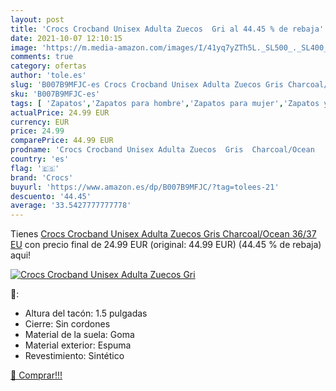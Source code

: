 ```yaml
---
layout: post
title: 'Crocs Crocband Unisex Adulta Zuecos  Gri al 44.45 % de rebaja'
date: 2021-10-07 12:10:15
image: 'https://m.media-amazon.com/images/I/41yq7yZTh5L._SL500_._SL400_.jpg'
comments: true
category: ofertas
author: 'tole.es'
slug: 'B007B9MFJC-es Crocs Crocband Unisex Adulta Zuecos Gris Charcoal/Ocean...'
sku: 'B007B9MFJC-es'
tags: [ 'Zapatos','Zapatos para hombre','Zapatos para mujer','Zapatos y complementos','Zuecos de mujer','Zuecos y mules de mujer','Zuecos y mules para hombre','crocs','zuecos', ]
actualPrice: 24.99 EUR
currency: EUR
price: 24.99
comparePrice: 44.99 EUR
prodname: 'Crocs Crocband Unisex Adulta Zuecos  Gris  Charcoal/Ocean   36/37 EU'
country: 'es'
flag: '🇪🇸'
brand: 'Crocs'
buyurl: 'https://www.amazon.es/dp/B007B9MFJC/?tag=tolees-21'
descuento: '44.45'
average: '33.5427777777778'
---
```


Tienes [Crocs Crocband Unisex Adulta Zuecos  Gris  Charcoal/Ocean   36/37 EU](https://www.amazon.es/dp/B007B9MFJC/?tag=tolees-21) con precio final de  24.99 EUR (original: 44.99 EUR) (44.45 %  de rebaja) aqui!

[![Crocs Crocband Unisex Adulta Zuecos  Gri](https://m.media-amazon.com/images/I/41yq7yZTh5L._SL500_._SL400_.jpg)](https://www.amazon.es/dp/B007B9MFJC/?tag=tolees-21)

🔎:

- Altura del tacón: 1.5 pulgadas
- Cierre: Sin cordones
- Material de la suela: Goma
- Material exterior: Espuma
- Revestimiento: Sintético

[🛒 Comprar!!!](https://www.amazon.es/dp/B007B9MFJC/?tag=tolees-21)
